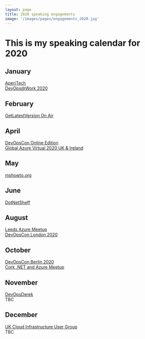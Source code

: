 ```yaml
---
layout: page
title: 2020 speaking engagements
image: '/images/pages/engagements_2020.jpg'
---
```


# This is my speaking calendar for 2020

January
---
[AperiTech](https://community.codemotion.com/domusdotnet/meetups/meetup-aperitech-roma-di-gennaio-di-domusdotnet)  
[DevOps@Work 2020](https://www.eventbrite.it/e/biglietti-devops-work-2020-81206162819)

February
---
[GetLatestVersion On Air](https://www.eventbrite.it/e/biglietti-getlatestversion-on-air-febbraio-2020-91018122655?ref=estw)

April
---
[DevOpsCon Online Edition](https://devopscon.io/london/devopscon-online-edition-london/?go=ok)  
[Global Azure Virtual 2020 UK & Ireland](https://azureglobalbootcamp2020.azurewebsites.net/#modal-speaker-13)

May
---
[mshowto.org](https://www.mshowto.org/github-azure-devops-cok-karisik-belki-de-degil-webcastine-davetlisiniz.html)

June
---
[DotNetSheff](https://www.meetup.com/dotnetsheff/events/270218933)  

August
---
[Leeds Azure Meetup](https://www.meetup.com/LeedsAzure/events/271747008/)  
[DevOpsCon London 2020](https://devopscon.io/business-company-culture/transforming-the-impossible-a-successful-lean-story/)  

October
---
[DevOpsCon Berlin 2020](https://devopscon.io/business-company-culture/transforming-the-impossible-a-successful-lean-story/)  
[Cork .NET and Azure Meetup](https://www.meetup.com/CorkDotNetAzure/events/273027035/)  

November
---
[DevOpsDerek](https://www.youtube.com/DevOpsDerek)  
TBC  

December
---
[UK Cloud Infrastructure User Group](https://www.meetup.com/UK-Cloud-Infrastructure-User-Group/events/273721742/)  
TBC
